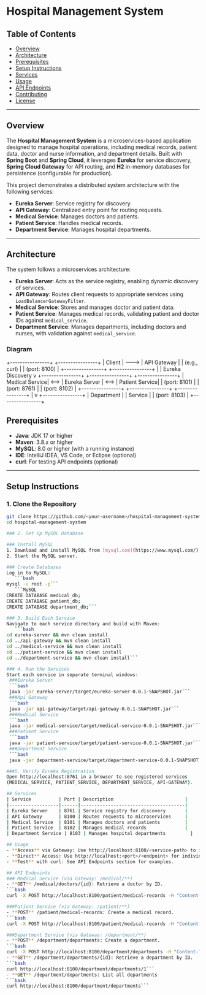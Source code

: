 # Hospital Management System

## Table of Contents
- [Overview](#overview)
- [Architecture](#architecture)
- [Prerequisites](#prerequisites)
- [Setup Instructions](#setup-instructions)
- [Services](#services)
- [Usage](#usage)
- [API Endpoints](#api-endpoints)
- [Contributing](#contributing)
- [License](#license)

---

## Overview

The **Hospital Management System** is a microservices-based application designed to manage hospital operations, including medical records, patient data, doctor and nurse information, and department details. Built with **Spring Boot** and **Spring Cloud**, it leverages **Eureka** for service discovery, **Spring Cloud Gateway** for API routing, and **H2** in-memory databases for persistence (configurable for production).

This project demonstrates a distributed system architecture with the following services:
- **Eureka Server**: Service registry for discovery.
- **API Gateway**: Centralized entry point for routing requests.
- **Medical Service**: Manages doctors and patients.
- **Patient Service**: Handles medical records.
- **Department Service**: Manages hospital departments.

---

## Architecture

The system follows a microservices architecture:
- **Eureka Server**: Acts as the service registry, enabling dynamic discovery of services.
- **API Gateway**: Routes client requests to appropriate services using `LoadBalancerGatewayFilter`.
- **Medical Service**: Stores and manages doctor and patient data.
- **Patient Service**: Manages medical records, validating patient and doctor IDs against `medical_service`.
- **Department Service**: Manages departments, including doctors and nurses, with validation against `medical_service`.

### Diagram
+----------------+      +----------------+
|   Client       | ---> | API Gateway    |
| (e.g., curl)   |      | (port: 8100)   |
+----------------+      +----------------+
|
| Eureka Discovery
v
+----------------+      +----------------+      +----------------+
| Medical Service| <--> | Eureka Server   | <--> | Patient Service|
| (port: 8101)   |      | (port: 8761)    |      | (port: 8102)   |
+----------------+      +----------------+      +----------------+
|
v
+----------------+
| Department     |
| Service        |
| (port: 8103)   |
+----------------+

## Prerequisites

- **Java**: JDK 17 or higher
- **Maven**: 3.8.x or higher
- **MySQL**: 8.0 or higher (with a running instance)
- **IDE**: IntelliJ IDEA, VS Code, or Eclipse (optional)
- **curl**: For testing API endpoints (optional)

---

## Setup Instructions

### 1. Clone the Repository
```bash
git clone https://github.com/<your-username>/hospital-management-system.git
cd hospital-management-system

### 2. Set Up MySQL Database

### Install MySQL
1. Download and install MySQL from [mysql.com](https://www.mysql.com/).
2. Start the MySQL server.

### Create Databases
Log in to MySQL:
   ```bash
mysql -u root -p```
   ```MySQL
CREATE DATABASE medical_db;
CREATE DATABASE patient_db;
CREATE DATABASE department_db;```

### 3. Build Each Service
Navigate to each service directory and build with Maven:
   ```bash
cd eureka-server && mvn clean install
cd ../api-gateway && mvn clean install
cd ../medical-service && mvn clean install
cd ../patient-service && mvn clean install
cd ../department-service && mvn clean install```

### 4. Run the Services
Start each service in separate terminal windows:
 ###Eureka Server
 ```bash
 java -jar eureka-server/target/eureka-server-0.0.1-SNAPSHOT.jar```
 ###Api Gateway
 ```bash
 java -jar api-gateway/target/api-gateway-0.0.1-SNAPSHOT.jar```
 ###Medical Service
 ```bash
 java -jar medical-service/target/medical-service-0.0.1-SNAPSHOT.jar```
 ###Patient Service
 ```bash
 java -jar patient-service/target/patient-service-0.0.1-SNAPSHOT.jar```
 ###Department Service
 ```bash
 java -jar department-service/target/department-service-0.0.1-SNAPSHOT.jar```

###5. Verify Eureka Registration
Open http://localhost:8761 in a browser to see registered services 
(MEDICAL_SERVICE, PATIENT_SERVICE, DEPARTMENT_SERVICE, API-GATEWAY).

## Services
| Service          | Port | Description                          |
|------------------|------|--------------------------------------|
| Eureka Server    | 8761 | Service registry for discovery       |
| API Gateway      | 8100 | Routes requests to microservices     |
| Medical Service  | 8101 | Manages doctors and patients         |
| Patient Service  | 8102 | Manages medical records              |
| Department Service | 8103 | Manages hospital departments         |

## Usage
- **Access** via Gateway: Use http://localhost:8100/<service-path> to interact with services through the Gateway.
- **Direct** Access: Use http://localhost:<port>/<endpoint> for individual services (e.g., 8103/departments).
- **Test** with curl: See API Endpoints section for examples.

## API Endpoints
### Medical Service (via Gateway: /medical/**)
- **GET** /medical/doctors/{id}: Retrieve a doctor by ID.
```bash
curl -X POST http://localhost:8100/patient/medical-records -H "Content-Type: application/json" -d '{"patientId": 1, "doctorId": 1, "condition": "Flu", "diagnosisDate": "2025-02-25", "notes": "Rest advised"}'```

###Patient Service (via Gateway: /patient/**)
- **POST** /patient/medical-records: Create a medical record.
```bash
curl -X POST http://localhost:8100/patient/medical-records -H "Content-Type: application/json" -d '{"patientId": 1, "doctorId": 1, "condition": "Flu", "diagnosisDate": "2025-02-25", "notes": "Rest advised"}'```

###Department Service (via Gateway: /department/**)
- **POST** /department/departments: Create a department.
```bash
curl -X POST http://localhost:8100/department/departments -H "Content-Type: application/json" -d '{"name": "Cardiology", "headOfDepartment": 1, "doctors": [1, 2], "nurses": [3, 4], "facilities": ["ECG", "X-Ray"]}'```
- **GET** /department/departments/{id}: Retrieve a department by ID.
```bash
curl http://localhost:8100/department/departments/1```
- **GET** /department/departments: List all departments
```bash
curl http://localhost:8100/department/departments```